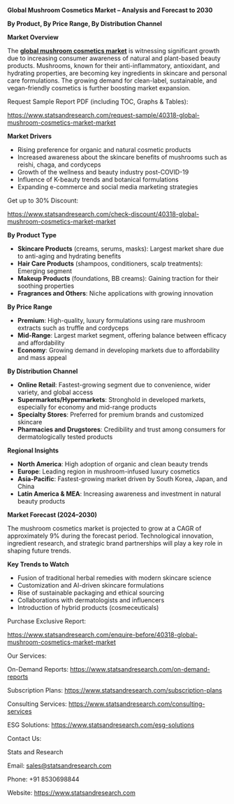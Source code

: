 ﻿**Global Mushroom Cosmetics Market – Analysis and Forecast to 2030**

**By Product, By Price Range, By Distribution Channel**

**Market Overview**

The [**global mushroom cosmetics market**](https://www.statsandresearch.com/report/40318-global-mushroom-cosmetics-market-market) is witnessing significant growth due to increasing consumer awareness of natural and plant-based beauty products. Mushrooms, known for their anti-inflammatory, antioxidant, and hydrating properties, are becoming key ingredients in skincare and personal care formulations. The growing demand for clean-label, sustainable, and vegan-friendly cosmetics is further boosting market expansion.

Request Sample Report PDF (including TOC, Graphs & Tables):

<https://www.statsandresearch.com/request-sample/40318-global-mushroom-cosmetics-market-market>

**Market Drivers**

- Rising preference for organic and natural cosmetic products
- Increased awareness about the skincare benefits of mushrooms such as reishi, chaga, and cordyceps
- Growth of the wellness and beauty industry post-COVID-19
- Influence of K-beauty trends and botanical formulations
- Expanding e-commerce and social media marketing strategies

Get up to 30% Discount:

<https://www.statsandresearch.com/check-discount/40318-global-mushroom-cosmetics-market-market>

**By Product Type**

- **Skincare Products** (creams, serums, masks): Largest market share due to anti-aging and hydrating benefits
- **Hair Care Products** (shampoos, conditioners, scalp treatments): Emerging segment
- **Makeup Products** (foundations, BB creams): Gaining traction for their soothing properties
- **Fragrances and Others**: Niche applications with growing innovation

**By Price Range**

- **Premium**: High-quality, luxury formulations using rare mushroom extracts such as truffle and cordyceps
- **Mid-Range**: Largest market segment, offering balance between efficacy and affordability
- **Economy**: Growing demand in developing markets due to affordability and mass appeal

**By Distribution Channel**

- **Online Retail**: Fastest-growing segment due to convenience, wider variety, and global access
- **Supermarkets/Hypermarkets**: Stronghold in developed markets, especially for economy and mid-range products
- **Specialty Stores**: Preferred for premium brands and customized skincare
- **Pharmacies and Drugstores**: Credibility and trust among consumers for dermatologically tested products

**Regional Insights**

- **North America**: High adoption of organic and clean beauty trends
- **Europe**: Leading region in mushroom-infused luxury cosmetics
- **Asia-Pacific**: Fastest-growing market driven by South Korea, Japan, and China
- **Latin America & MEA**: Increasing awareness and investment in natural beauty products

**Market Forecast (2024–2030)**

The mushroom cosmetics market is projected to grow at a CAGR of approximately 9% during the forecast period. Technological innovation, ingredient research, and strategic brand partnerships will play a key role in shaping future trends.

**Key Trends to Watch**

- Fusion of traditional herbal remedies with modern skincare science
- Customization and AI-driven skincare formulations
- Rise of sustainable packaging and ethical sourcing
- Collaborations with dermatologists and influencers
- Introduction of hybrid products (cosmeceuticals)

Purchase Exclusive Report:

<https://www.statsandresearch.com/enquire-before/40318-global-mushroom-cosmetics-market-market>


Our Services:

On-Demand Reports: <https://www.statsandresearch.com/on-demand-reports>

Subscription Plans: <https://www.statsandresearch.com/subscription-plans>

Consulting Services: <https://www.statsandresearch.com/consulting-services>

ESG Solutions: <https://www.statsandresearch.com/esg-solutions>

Contact Us:

Stats and Research

Email: <sales@statsandresearch.com>

Phone: +91 8530698844

Website: <https://www.statsandresearch.com>






